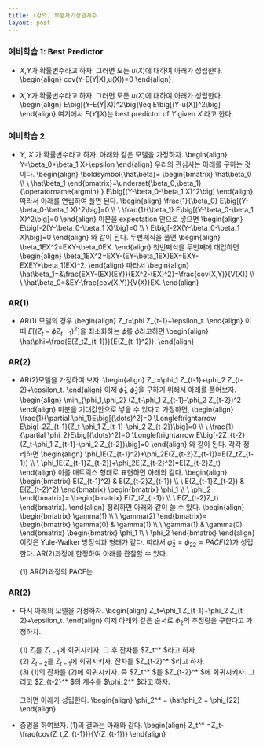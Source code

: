 ```yaml
---
title: (강의) 부분자기상관계수
layout: post
---
```


### 예비학습 1: Best Predictor

- $X$,$Y$가 확률변수라고 하자. 그러면 모든 $u(X)$에 대하여 아래가 성립한다. 
\begin{align}
cov(Y-E(Y\|X),u(X))=0 
\end{align}

- $X$,$Y$가 확률변수라고 하자. 그러면 모든 $u(X)$에 대하여 아래가 성립한다. 
\begin{align}
E\big[(Y-E(Y\|X))^2\big]\leq E\big[(Y-u(X))^2\big]
\end{align}
여기에서 $E(Y\|X)$는 best predictor of $Y$ given $X$ 라고 한다. 

### 예비학습 2 

- $Y$, $X$ 가 확률변수라고 하자. 아래와 같은 모델을 가정하자. 
\begin{align}
Y=\beta_0+\beta_1 X+\epsilon
\end{align}
우리의 관심사는 아래를 구하는 것이다. 
\begin{align}
\boldsymbol{\hat\beta}=
\begin{bmatrix}
\hat\beta_0 \\\\ \\
\hat\beta_1
\end{bmatrix}=\underset{\beta_0,\beta_1}{\operatorname{argmin} } E\big[(Y-\beta_0-\beta_1 X)^2\big]
\end{align}
따라서 아래를 연립하여 풀면 된다. 
\begin{align}
\frac{1}{\beta_0} E\big[(Y-\beta_0-\beta_1 X)^2\big]=0 \\\\ \\
\frac{1}{\beta_1} E\big[(Y-\beta_0-\beta_1 X)^2\big]=0
\end{align}
미분을 expectation 안으로 넣으면 
\begin{align}
E\big[-2(Y-\beta_0-\beta_1 X)\big]=0 \\\\ \\
E\big[-2X(Y-\beta_0-\beta_1 X)\big]=0
\end{align}
와 같이 된다. 두번째식을 풀면 
\begin{align}
\beta_1EX^2=EXY-\beta_0EX.
\end{align}
첫번째식을 두번째에 대입하면 
\begin{align}
\beta_1EX^2=EXY-(EY-\beta_1EX)EX=EXY-EXEY+\beta_1(EX)^2.
\end{align}
따라서 
\begin{align}
\hat\beta_1=&\frac{EXY-(EX)(EY)}{EX^2-(EX)^2}=\frac{cov(X,Y)}{V(X)} \\\\ \\
\hat\beta_0=&EY-\frac{cov(X,Y)}{V(X)}EX.
\end{align}

### AR(1)
- AR(1) 모델의 경우 
\begin{align}
Z_t=\phi Z_{t-1}+\epsilon_t. 
\end{align}
이때 $E\big[(Z_t-\phi Z_{t-1})^2\big]$을 최소화하는 $\phi$를 $\hat\phi$라고하면 
\begin{align}
\hat\phi=\frac{E(Z_tZ_{t-1})}{E(Z_{t-1}^2)}.
\end{align}


### AR(2) 
- AR(2)모델을 가정하여 보자. 
\begin{align}
Z_t=\phi_1 Z_{t-1}+\phi_2 Z_{t-2}+\epsilon_t. 
\end{align}
이제 $\hat\phi_1$, $\hat\phi_2$을 구하기 위해서 아래를 풀어보자. 
\begin{align}
\min_{\phi_1,\phi_2} (Z_t-\phi_1 Z_{t-1}-\phi_2 Z_{t-2})^2
\end{align}
미분을 기대값안으로 넣을 수 있다고 가정하면, 
\begin{align}
\frac{1}{\partial \phi_1}E\big[(\dots)^2]=0 \Longleftrightarrow E\big[-2Z_{t-1}(Z_t-\phi_1 Z_{t-1}-\phi_2 Z_{t-2})\big]=0 \\\\ \\
\frac{1}{\partial \phi_2}E\big[(\dots)^2]=0 \Longleftrightarrow E\big[-2Z_{t-2}(Z_t-\phi_1 Z_{t-1}-\phi_2 Z_{t-2})\big]=0
\end{align}
와 같이 된다. 각각 정리하면 
\begin{align}
\phi_1E(Z_{t-1}^2)+\phi_2E(Z_{t-2}Z_{t-1})=E(Z_tZ_{t-1}) \\\\ \\
\phi_1E(Z_{t-1}Z_{t-2})+\phi_2E(Z_{t-2}^2)=E(Z_{t-2}Z_t)
\end{align}
이를 매트릭스 형태로 표현하면 아래와 같다. 
\begin{align}
\begin{bmatrix}
E(Z_{t-1}^2) & E(Z_{t-2}Z_{t-1}) \\\\ \\
E(Z_{t-1}Z_{t-2}) & E(Z_{t-2}^2)
\end{bmatrix}
\begin{bmatrix}
\phi_1 \\\\ \\
\phi_2
\end{bmatrix}=
\begin{bmatrix}
E(Z_tZ_{t-1}) \\\\ \\
E(Z_{t-2}Z_t)
\end{bmatrix}. 
\end{align}
정리하면 아래와 같이 쓸 수 있다. 
\begin{align}
\begin{bmatrix}
\gamma(1) \\\\ \\
\gamma(2)
\end{bmatrix}=
\begin{bmatrix}
\gamma(0) & \gamma(1) \\\\ \\
\gamma(1) & \gamma(0)
\end{bmatrix}
\begin{bmatrix}
\phi_1 \\\\ \\
\phi_2
\end{bmatrix}
\end{align}
이것은 Yule-Walker 방정식과 형태가 같다. 따라서 $\hat\phi_2=\phi_{22}=PACF(2)$가 성립한다. AR(2)과정에 한정하여 아래를 관찰할 수 있다. <br/><br/>
(1) AR(2)과정의 PACF는 

### AR(2) 
- 다시 아래의 모델을 가정하자. 
\begin{align}
Z_t=\phi_1 Z_{t-1}+\phi_2 Z_{t-2}+\epsilon_t. 
\end{align}
이제 아래와 같은 순서로 $\phi_2$의 추정량을 구한다고 가정하자. <br/><br/>
(1) $Z_t$를 $Z_{t-1}$에 회귀시키자. 그 후 잔차를 $Z_t^* $라고 하자. <br/>
(2) $Z_{t-2}$를 $Z_{t-1}$에 회귀시키자. 잔차를 $Z_{t-2}^* $라고 하자. <br/>
(3) (1)의 잔차를 (2)에 회귀시키자. 즉 $Z_t^* $를 $Z_{t-2}^* $에 회귀시키자. 그리고 $Z_{t-2}^* $의 계수를 $\phi_2^* $라고 하자. <br/><br/> 
그러면 아래가 성립한다. 
\begin{align}
\phi_2^* = \hat\phi_2 = \phi_{22}
\end{align}

- 증명을 하여보자. 
(1)의 결과는 아래와 같다. 
\begin{align}
Z_t^* =Z_t-\frac{cov(Z_t,Z_{t-1})}{V(Z_{t-1})}
\end{align}

